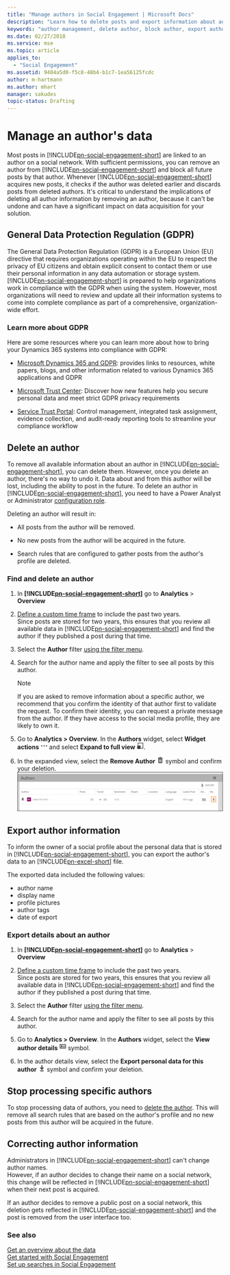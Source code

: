 ```yaml
---
title: "Manage authors in Social Engagement | Microsoft Docs"
description: "Learn how to delete posts and export information about authors."
keywords: "author management, delete author, block author, export author information"
ms.date: 02/27/2018
ms.service: mse
ms.topic: article
applies_to:
  - "Social Engagement"
ms.assetid: 9404a5d0-f5c8-48b4-b1c7-1ea56125fcdc
author: m-hartmann
ms.author: mhart
manager: sakudes
topic-status: Drafting
---
```


# Manage an author's data

Most posts in [!INCLUDE[pn-social-engagement-short](../includes/pn-social-engagement-short.md)] are linked to an author on a social network. With sufficient permissions, you can remove an author from [!INCLUDE[pn-social-engagement-short](../includes/pn-social-engagement-short.md)] and block all future posts by that author. Whenever [!INCLUDE[pn-social-engagement-short](../includes/pn-social-engagement-short.md)] acquires new posts, it checks if the author was deleted earlier and discards posts from deleted authors. It's critical to understand the implications of deleting all author information by removing an author, because it can't be undone and can have a significant impact on data acquisition for your solution.

## General Data Protection Regulation (GDPR)

The General Data Protection Regulation (GDPR) is a European Union (EU) directive that requires organizations operating within the EU to respect the privacy of EU citizens and obtain explicit consent to contact them or use their personal information in any data automation or storage system. [!INCLUDE[pn-social-engagement-short](../includes/pn-social-engagement-short.md)] is prepared to help organizations work in compliance with the GDPR when using the system. However, most organizations will need to review and update all their information systems to come into complete compliance as part of a comprehensive, organization-wide effort. 

### Learn more about GDPR 

Here are some resources where you can learn more about how to bring your Dynamics 365 systems into compliance with GDPR: 

- [Microsoft Dynamics 365 and GDPR](https://docs.microsoft.com/dynamics365/get-started/gdpr/): provides links to resources, white papers, blogs, and other information related to various Dynamics 365 applications and GDPR 

- [Microsoft Trust Center](https://www.microsoft.com/trustcenter): Discover how new features help you secure personal data and meet strict GDPR privacy requirements 

- [Service Trust Portal](https://servicetrust.microsoft.com/): Control management, integrated task assignment, evidence collection, and audit-ready reporting tools to streamline your compliance workflow 

## Delete an author

To remove all available information about an author in [!INCLUDE[pn-social-engagement-short](../includes/pn-social-engagement-short.md)], you can delete them. However, once you delete an author, there's no way to undo it. Data about and from this author will be lost, including the ability to post in the future. To delete an author in [!INCLUDE[pn-social-engagement-short](../includes/pn-social-engagement-short.md)], you need to have a Power Analyst or Administrator [configuration role](user-roles.md). 

Deleting an author will result in:

- All posts from the author will be removed.

- No new posts from the author will be acquired in the future.

- Search rules that are configured to gather posts from the author's profile are deleted.

### Find and delete an author

1. In **[!INCLUDE[pn-social-engagement-short](../includes/pn-social-engagement-short.md)]** go to **Analytics** > **Overview**

2. [Define a custom time frame](use-filters.md#edit-the-analysis-time-frame) to include the past two years.    
   Since posts are stored for two years, this ensures that you review all available data in [!INCLUDE[pn-social-engagement-short](../includes/pn-social-engagement-short.md)] and find the author if they published a post during that time. 

3. Select the **Author** filter [using the filter menu](use-filters.md#add-edit-or-remove-a-filter). 

4. Search for the author name and apply the filter to see all posts by this author. 
   > [!NOTE]
   > If you are asked to remove information about a specific author, we recommend that you confirm the identity of that author first to validate the request. To confirm their identity, you can request a private message from the author. If they have access to the social media profile, they are likely to own it.

5. Go to **Analytics > Overview**. In the **Authors** widget, select **Widget actions** ![Widget actions symbol](media/more-options-icon.png "Widget actions symbol") and select **Expand to full view** ![Expand to full view symbol](media/open-full-view-icon.png "Expand to full view symbol").

6. In the expanded view, select the **Remove Author** ![Remove author symbol](media/trashbin-icon.png "Remove author symbol") symbol and confirm your deletion.    
![Remove author control in full view of Authors widget](media/remove-author-full-view.png "Remove author control in full view of Authors widget")

## Export author information

To inform the owner of a social profile about the personal data that is stored in [!INCLUDE[pn-social-engagement-short](../includes/pn-social-engagement-short.md)], you can export the author's data to an [!INCLUDE[pn-excel-short](../includes/pn-excel-short.md)] file. 

The exported data included the following values: 
- author name
- display name
- profile pictures
- author tags
- date of export

### Export details about an author

1. In **[!INCLUDE[pn-social-engagement-short](../includes/pn-social-engagement-short.md)]** go to **Analytics** > **Overview**

2. [Define a custom time frame](use-filters.md#edit-the-analysis-time-frame) to include the past two years.    
   Since posts are stored for two years, this ensures that you review all available data in [!INCLUDE[pn-social-engagement-short](../includes/pn-social-engagement-short.md)] and find the author if they published a post during that time. 

3. Select the **Author** filter [using the filter menu](use-filters.md#add-edit-or-remove-a-filter). 

4. Search for the author name and apply the filter to see all posts by this author. 

5. Go to **Analytics > Overview**. In the **Authors** widget, select the **View author details** ![View author details symbol](media/author-details-icon.png "View author details symbol") symbol.

6. In the author details view, select the **Export personal data for this author** ![Export symbol](media/export-data-icon.png "Export symbol") symbol and confirm your deletion.    

## Stop processing specific authors

To stop processing data of authors, you need to [delete the author](#delete-an-author). This will remove all search rules that are based on the author's profile and no new posts from this author will be acquired in the future.  

## Correcting author information

Administrators in [!INCLUDE[pn-social-engagement-short](../includes/pn-social-engagement-short.md)] can't change author names.    
However, if an author decides to change their name on a social network, this change will be reflected in [!INCLUDE[pn-social-engagement-short](../includes/pn-social-engagement-short.md)] when their next post is acquired. 

If an author decides to remove a public post on a social network, this deletion gets reflected in [!INCLUDE[pn-social-engagement-short](../includes/pn-social-engagement-short.md)] and the post is removed from the user interface too.

### See also
[Get an overview about the data](analytics-overview.md)    
[Get started with Social Engagement](get-started.md)    
[Set up searches in Social Engagement](set-up-searches.md)

